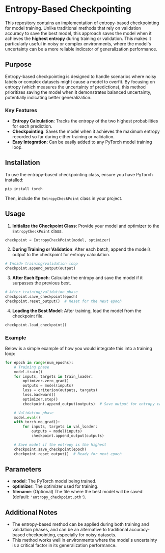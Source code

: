 
# Entropy-Based Checkpointing

This repository contains an implementation of entropy-based checkpointing for model training. Unlike traditional methods that rely on validation accuracy to save the best model, this approach saves the model when it achieves the **highest entropy** during training or validation. This makes it particularly useful in noisy or complex environments, where the model's uncertainty can be a more reliable indicator of generalization performance.

## Purpose

Entropy-based checkpointing is designed to handle scenarios where noisy labels or complex datasets might cause a model to overfit. By focusing on entropy (which measures the uncertainty of predictions), this method prioritizes saving the model when it demonstrates balanced uncertainty, potentially indicating better generalization.

### Key Features
- **Entropy Calculation**: Tracks the entropy of the two highest probabilities for each prediction.
- **Checkpointing**: Saves the model when it achieves the maximum entropy recorded so far during either training or validation.
- **Easy Integration**: Can be easily added to any PyTorch model training loop.

## Installation

To use the entropy-based checkpointing class, ensure you have PyTorch installed:

```bash
pip install torch
```

Then, include the `EntropyCheckPoint` class in your project.

## Usage

1. **Initialize the Checkpoint Class**: Provide your model and optimizer to the `EntropyCheckPoint` class.

```python
checkpoint = EntropyCheckPoint(model, optimizer)
```

2. **During Training or Validation**: After each batch, append the model’s output to the checkpoint for entropy calculation.

```python
# Inside training/validation loop
checkpoint.append_output(output)
```

3. **After Each Epoch**: Calculate the entropy and save the model if it surpasses the previous best.

```python
# After training/validation phase
checkpoint.save_checkpoint(epoch)
checkpoint.reset_output()  # Reset for the next epoch
```

4. **Loading the Best Model**: After training, load the model from the checkpoint file.

```python
checkpoint.load_checkpoint()
```

### Example

Below is a simple example of how you would integrate this into a training loop:

```python
for epoch in range(num_epochs):
    # Training phase
    model.train()
    for inputs, targets in train_loader:
        optimizer.zero_grad()
        outputs = model(inputs)
        loss = criterion(outputs, targets)
        loss.backward()
        optimizer.step()
        checkpoint.append_output(outputs)  # Save output for entropy calculation

    # Validation phase
    model.eval()
    with torch.no_grad():
        for inputs, targets in val_loader:
            outputs = model(inputs)
            checkpoint.append_output(outputs)

    # Save model if the entropy is the highest
    checkpoint.save_checkpoint(epoch)
    checkpoint.reset_output()  # Ready for next epoch
```

## Parameters

- **model**: The PyTorch model being trained.
- **optimizer**: The optimizer used for training.
- **filename**: (Optional) The file where the best model will be saved (default: `'entropy_checkpoint.pth'`).

## Additional Notes

- The entropy-based method can be applied during both training and validation phases, and can be an alternative to traditional accuracy-based checkpointing, especially for noisy datasets.
- This method works well in environments where the model's uncertainty is a critical factor in its generalization performance.
  
